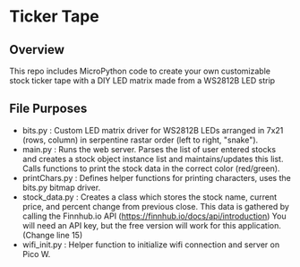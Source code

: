 # Ticker Tape

## Overview
This repo includes MicroPython code to create your own customizable stock ticker tape with a DIY LED matrix made from a WS2812B LED strip

## File Purposes
- bits.py : Custom LED matrix driver for WS2812B LEDs arranged in 7x21 (rows, column) in serpentine rastar order (left to right, "snake").
- main.py : Runs the web server. Parses the list of user entered stocks and creates a stock object instance list and maintains/updates this list. Calls functions to print the stock data in the correct color (red/green).
- printChars.py : Defines helper functions for printing characters, uses the bits.py bitmap driver.
- stock_data.py : Creates a class which stores the stock name, current price, and percent change from previous close. This data is gathered by calling the Finnhub.io API (https://finnhub.io/docs/api/introduction) You will need an API key, but the free version will work for this application. (Change line 15)
- wifi_init.py : Helper function to initialize wifi connection and server on Pico W.
